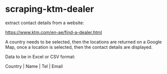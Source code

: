 # scraping-ktm-dealer

extract contact details from a website:

https://www.ktm.com/en-ae/find-a-dealer.html

A country needs to be selected, then the locations are returned on a Google Map, once a location is selected, then the contact details are displayed.

Data to be in Excel or CSV format:

Country | Name | Tel | Email
